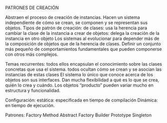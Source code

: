 PATRONES DE CREACIÓN

Abstraen el proceso de creación de instancias. Hacen un sistema independiente de cómo se crean, se componen y se representan sus objetos. 
Tipos de patrón de creación:
de clases:  usa la herencia para cambiar la clase de la instancia a crear
de objetos: delega la creación de la instancia en otro objeto
Los sistemas al evolucionar para depender más de la composición de objetos que de la herencia de clases. Definir un conjunto más pequeño de comportamientos fundamentales que pueden componerse con otros más complejos.

Temas recurrentes:
todos ellos encapsulan el conocimiento sobre las clases concretas que usa el sistema.
todos ocultan cómo se crean y se asocian las instancias de estas clases
El sistema lo único que conoce acerca de los objetos son sus interfaces. Dan mucha flexibilidad a qué es lo que se crea, quién lo crea y cuándo. Los objetos “producto” pueden variar mucho en estructura y funcionalidad.

Configuración:
estática:  especificada en tiempo de compilación
Dinámica:  en tiempo de ejecución.

Patrones: 
Factory Method
Abstract Factory
Builder
Prototype
Singleton

